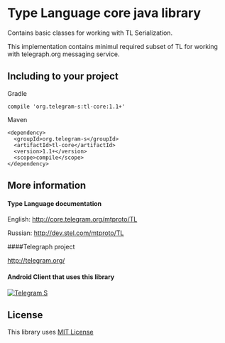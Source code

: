 Type Language core java library
================
Contains basic classes for working with TL Serialization.

This implementation contains minimul required subset of TL for working with telegraph.org messaging service.

Including to your project
----------------
Gradle
```
compile 'org.telegram-s:tl-core:1.1+'
```

Maven
```
<dependency>
  <groupId>org.telegram-s</groupId>
  <artifactId>tl-core</artifactId>
  <version>1.1+</version>
  <scope>compile</scope>
</dependency>
```
More information
----------------
#### Type Language documentation

English: http://core.telegram.org/mtproto/TL

Russian: http://dev.stel.com/mtproto/TL

####Telegraph project

http://telegram.org/

#### Android Client that uses this library

[![Telegram S](https://developer.android.com/images/brand/en_generic_rgb_wo_45.png)](https://play.google.com/store/apps/details?id=org.telegram.android "Telegram S")

License
----------------
This library uses [MIT License](LICENSE)
